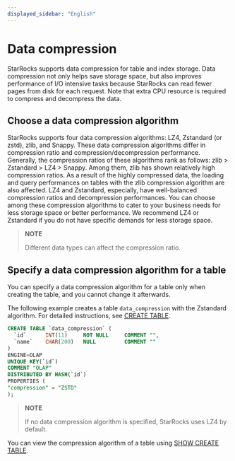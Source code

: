 ```yaml
---
displayed_sidebar: "English"
---
```


# Data compression

StarRocks supports data compression for table and index storage. Data compression not only helps save storage space, but also improves performance of I/O intensive tasks because StarRocks can read fewer pages from disk for each request. Note that extra CPU resource is required to compress and decompress the data.

## Choose a data compression algorithm

StarRocks supports four data compression algorithms: LZ4, Zstandard (or zstd), zlib, and Snappy. These data compression algorithms differ in compression ratio and compression/decompression performance. Generally, the compression ratios of these algorithms rank as follows: zlib > Zstandard > LZ4 > Snappy. Among them, zlib has shown relatively high compression ratios. As a result of the highly compressed data, the loading and query performances on tables with the zlib compression algorithm are also affected. LZ4 and Zstandard, especially, have well-balanced compression ratios and decompression performances. You can choose among these compression algorithms to cater to your business needs for less storage space or better performance. We recommend LZ4 or Zstandard if you do not have specific demands for less storage space.

> **NOTE**
>
> Different data types can affect the compression ratio.

## Specify a data compression algorithm for a table

You can specify a data compression algorithm for a table only when creating the table, and you cannot change it afterwards.

The following example creates a table `data_compression` with the Zstandard algorithm. For detailed instructions, see [CREATE TABLE](../sql-reference/sql-statements/data-definition/CREATE_TABLE.md).

```SQL
CREATE TABLE `data_compression` (
  `id`      INT(11)     NOT NULL     COMMENT "",
  `name`    CHAR(200)   NULL         COMMENT ""
)
ENGINE=OLAP 
UNIQUE KEY(`id`)
COMMENT "OLAP"
DISTRIBUTED BY HASH(`id`)
PROPERTIES (
"compression" = "ZSTD"
);
```

> **NOTE**
>
> If no data compression algorithm is specified, StarRocks uses LZ4 by default.

You can view the compression algorithm of a table using [SHOW CREATE TABLE](../sql-reference/sql-statements/data-manipulation/SHOW_CREATE_TABLE.md).
